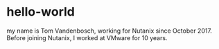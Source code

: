 # hello-world
my name is Tom Vandenbosch, working for Nutanix since October 2017. Before joining Nutanix, I worked at VMware for 10 years. 
